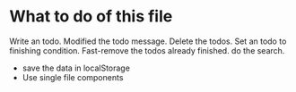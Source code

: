 # What to do of this file
Write an todo.
Modified the todo message.
Delete the todos.
Set an todo to finishing condition.
Fast-remove the todos already finished.
do the search.
- save the data in localStorage
- Use single file components